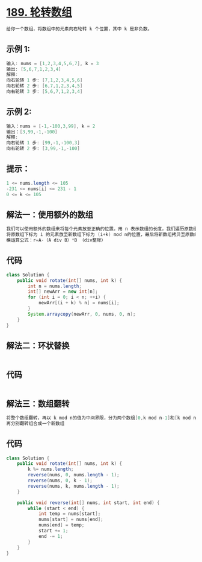# [189. 轮转数组](https://leetcode.cn/problems/rotate-array/)
```java
给你一个数组，将数组中的元素向右轮转 k 个位置，其中 k 是非负数。
```
## 示例 1:
```java
输入: nums = [1,2,3,4,5,6,7], k = 3
输出: [5,6,7,1,2,3,4]
解释:
向右轮转 1 步: [7,1,2,3,4,5,6]
向右轮转 2 步: [6,7,1,2,3,4,5]
向右轮转 3 步: [5,6,7,1,2,3,4]
```
## 示例 2:
```java
输入：nums = [-1,-100,3,99], k = 2
输出：[3,99,-1,-100]
解释: 
向右轮转 1 步: [99,-1,-100,3]
向右轮转 2 步: [3,99,-1,-100]
```
## 提示：
```java
1 <= nums.length <= 105
-231 <= nums[i] <= 231 - 1
0 <= k <= 105
```
## 解法一：使用额外的数组
```java
我们可以使用额外的数组来将每个元素放至正确的位置。用 n 表示数组的长度，我们遍历原数组，
将原数组下标为 i 的元素放至新数组下标为 (i+k) mod n的位置，最后将新数组拷贝至原数组即可。
模运算公式：r=A-（A div B）*B （div整除）
```
## 代码
```java
class Solution {
    public void rotate(int[] nums, int k) {
        int n = nums.length;
        int[] newArr = new int[n];
        for (int i = 0; i < n; ++i) {
            newArr[(i + k) % n] = nums[i];
        }
        System.arraycopy(newArr, 0, nums, 0, n);
    }
}
```
## 解法二：环状替换
```java

```
## 代码
```java

```
## 解法三：数组翻转
```java
将整个数组翻转，再以 k mod n的值为中间界限，分为两个数组[0,k mod n-1]和[k mod n,n-1],
再分别翻转组合成一个新数组
```
## 代码
```java
class Solution {
    public void rotate(int[] nums, int k) {
        k %= nums.length;
        reverse(nums, 0, nums.length - 1);
        reverse(nums, 0, k - 1);
        reverse(nums, k, nums.length - 1);
    }

    public void reverse(int[] nums, int start, int end) {
        while (start < end) {
            int temp = nums[start];
            nums[start] = nums[end];
            nums[end] = temp;
            start += 1;
            end -= 1;
        }
    }
}
```
